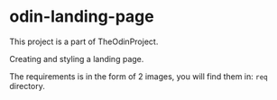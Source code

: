 # odin-landing-page

This project is a part of TheOdinProject.

Creating and styling a landing page.

The requirements is in the form of 2 images, you will find them in: `req` directory.